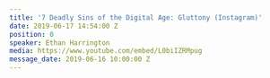 ```yaml
---
title: '7 Deadly Sins of the Digital Age: Gluttony (Instagram)'
date: 2019-06-17 14:54:00 Z
position: 0
speaker: Ethan Harrington
media: https://www.youtube.com/embed/L0biIZRMpug
message_date: 2019-06-16 10:00:00 Z
---
```


